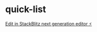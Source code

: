 # quick-list

[Edit in StackBlitz next generation editor ⚡️](https://stackblitz.com/~/github.com/Roberto-Peres-Neto/quick-list)